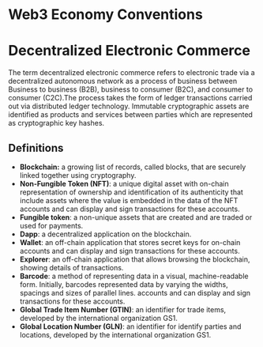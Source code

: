 # Web3 Economy Conventions

# Decentralized Electronic Commerce 

The term decentralized electronic commerce refers to electronic trade via a decentralized autonomous network as a process of business between 
Business to business (B2B), business to consumer (B2C), and consumer to consumer (C2C).The process
takes the form of ledger transactions carried out via distributed ledger technology.
Immutable cryptographic assets are identified as products and services
between parties which are represented as cryptographic key hashes.

## Definitions

* **Blockchain:** a growing list of records, called blocks, that are securely linked together using cryptography. 
* **Non-Fungible Token (NFT)**: a unique digital asset with on-chain representation of ownership and identification of its authenticity that include assets where the value is embedded in the data of the NFT
  accounts and can display and sign transactions for these accounts.
* **Fungible token**: a non-unique assets that are created and are traded or used for payments.
* **Dapp**: a decentralized application on the blockchain.
* **Wallet**: an off-chain application that stores secret keys for on-chain
  accounts and can display and sign transactions for these accounts.
* **Explorer**: an off-chain application that allows browsing the blockchain,
  showing details of transactions.
* **Barcode**:  a method of representing data in a visual, machine-readable form. Initially, barcodes represented data by varying the widths, spacings and sizes of parallel lines.
  accounts and can display and sign transactions for these accounts.
* **Global Trade Item Number (GTIN)**: an identifier for trade items, developed by the international organization GS1.
* **Global Location Number (GLN)**: an identifier for identify parties and locations, developed by the international organization GS1.
 
